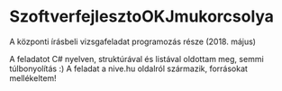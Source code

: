 # SzoftverfejlesztoOKJmukorcsolya
A központi írásbeli vizsgafeladat programozás része (2018. május)

A feladatot C# nyelven, struktúrával és listával oldottam meg, semmi túlbonyolítás :)
A feladat a nive.hu oldalról származik, forrásokat mellékeltem!
